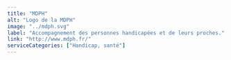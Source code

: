 ```yaml
---
title: "MDPH"
alt: "Logo de la MDPH"
image: "../mdph.svg"
label: "Accompagnement des personnes handicapées et de leurs proches."
link: "http://www.mdph.fr/"
serviceCategories: ["Handicap, santé"]
---
```


